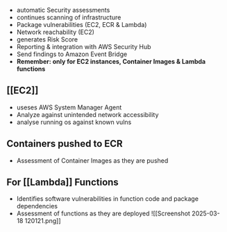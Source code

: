 
- automatic Security assessments
- continues scanning of infrastructure
- Package vulnerabilities (EC2, ECR & Lambda)
- Network reachability (EC2)
- generates Risk Score
- Reporting & integration with AWS Security Hub 
- Send findings to Amazon Event Bridge
- **Remember: only for EC2 instances, Container Images & Lambda functions**

## [[EC2]]
- useses AWS System Manager Agent
- Analyze against unintended network accessibility
- analyse running os against known vulns

## Containers pushed to ECR
- Assessment of Container Images as they are pushed

## For [[Lambda]] Functions
- Identifies software vulnerabilities in function code and package dependencies 
- Assessment of functions as they are deployed
![[Screenshot 2025-03-18 120121.png]]